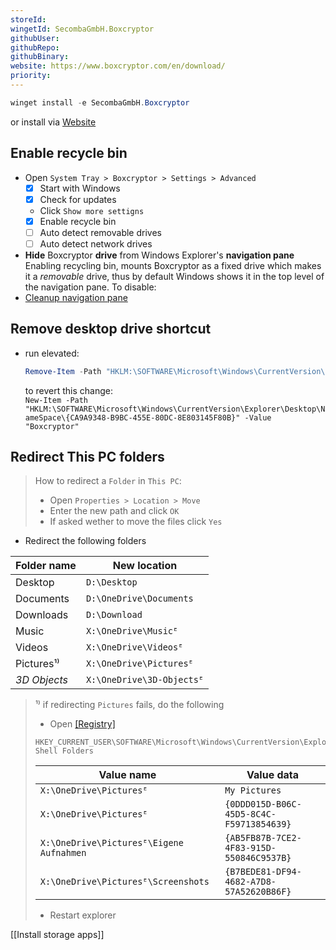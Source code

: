 ```yaml
---
storeId: 
wingetId: SecombaGmbH.Boxcryptor
githubUser: 
githubRepo: 
githubBinary: 
website: https://www.boxcryptor.com/en/download/
priority: 
---
```



```powershell
winget install -e SecombaGmbH.Boxcryptor
```

or install via [Website](https://www.boxcryptor.com/en/download/)

## Enable recycle bin
- Open `System Tray > Boxcryptor > Settings > Advanced`
  - [x] Start with Windows
  - [x] Check for updates
  - Click `Show more settigns`
  - [x] Enable recycle bin
  - [ ] Auto detect removable drives
  - [ ] Auto detect network drives
- **Hide** Boxcryptor **drive** from Windows Explorer's **navigation pane**  
  Enabling recycling bin, mounts Boxcryptor as a fixed drive which makes it a _removable_ drive, 
  thus by default Windows shows it in the top level of the navigation pane. To disable:
- [Cleanup navigation pane](File%20Explorer.md#Cleanup%20navigation%20pane)

## Remove desktop drive shortcut
- run elevated:
    ```powershell
    Remove-Item -Path "HKLM:\SOFTWARE\Microsoft\Windows\CurrentVersion\Explorer\Desktop\NameSpace\{CA9A9348-B9BC-455E-80DC-8E803145F80B}"
    ```
  to revert this change:  
  `New-Item -Path "HKLM:\SOFTWARE\Microsoft\Windows\CurrentVersion\Explorer\Desktop\NameSpace\{CA9A9348-B9BC-455E-80DC-8E803145F80B}" -Value "Boxcryptor"`

## Redirect This PC folders
> How to redirect a `Folder` in `This PC`:
> - Open `Properties > Location > Move`
> - Enter the new path and click `OK`
> - If asked wether to move the files click `Yes`

- Redirect the following folders

| Folder name  | New location              |
| ------------ | ------------------------- |
| Desktop      | `D:\Desktop`              |
| Documents    | `D:\OneDrive\Documents`   |
| Downloads    | `D:\Download`             |
| Music        | `X:\OneDrive\Musicᴱ`      |
| Videos       | `X:\OneDrive\Videosᴱ`     |
| Pictures¹⁾   | `X:\OneDrive\Picturesᴱ`   |
| _3D Objects_ | `X:\OneDrive\3D-Objectsᴱ` |

> ¹⁾ if redirecting `Pictures` fails, do the following  
> - Open [[Registry]](how-to-dos.md#--Edit-registry) 
> ```
> HKEY_CURRENT_USER\SOFTWARE\Microsoft\Windows\CurrentVersion\Explorer\User Shell Folders
> ```
> 
> | Value name                               | Value data                               |
> | ---------------------------------------- | ---------------------------------------- |
> | `X:\OneDrive\Picturesᴱ`                  | `My Pictures`                            |
> | `X:\OneDrive\Picturesᴱ`                  | `{0DDD015D-B06C-45D5-8C4C-F59713854639}` |
> | `X:\OneDrive\Picturesᴱ\Eigene Aufnahmen` | `{AB5FB87B-7CE2-4F83-915D-550846C9537B}` |
> | `X:\OneDrive\Picturesᴱ\Screenshots`      | `{B7BEDE81-DF94-4682-A7D8-57A52620B86F}` |
>
> - Restart explorer


[[Install storage apps]]